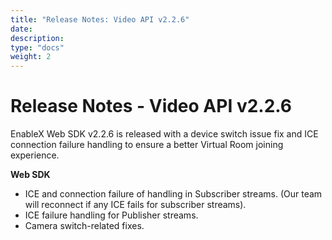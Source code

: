 ```yaml
---
title: "Release Notes: Video API v2.2.6"
date: 
description:
type: "docs"
weight: 2
---
```

# Release Notes - Video API v2.2.6

EnableX Web SDK v2.2.6 is released with a device switch issue fix and ICE connection failure handling to ensure a better Virtual Room joining experience.

**Web SDK**

- ICE and connection failure of handling in Subscriber streams. (Our team will reconnect if any ICE fails for subscriber streams).
- ICE failure handling for Publisher streams.
- Camera switch-related fixes.
